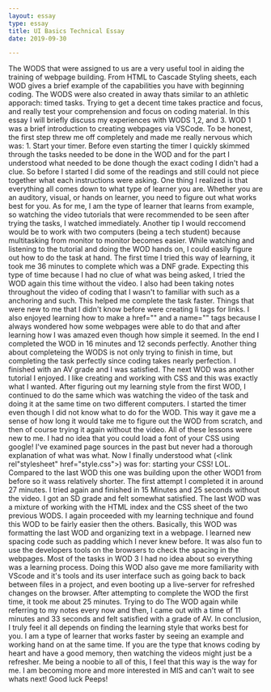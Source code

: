 ```yaml
---
layout: essay
type: essay
title: UI Basics Technical Essay
date: 2019-09-30

---
```


  The WODS that were assigned to us are a very useful tool in aiding the training of webpage building.  From HTML to Cascade Styling sheets, each WOD gives a brief example of the capabilities you have with beginning coding.  The WODS were also created in away thats similar to an athletic apporach: timed tasks.  Trying to get a decent time takes practice and focus, and really test your comprehension and focus on coding material.  In this essay I will briefly discuss my experiences with WODS 1,2, and 3.
  WOD 1 was a brief introduction to creating webpages via VSCode.  To be honest, the first step threw me off completely and made me really nervous which was: 1. Start your timer.  Before even starting the timer I quickly skimmed through the tasks needed to be done in the WOD and for the part I understood what needed to be done though the exact coding I didn't had a clue.  So before I started I did some of the readings and still could not piece together what each instructions were asking.  One thing I realized is that everything all comes down to what type of learner you are.  Whether you are an auditory, visual, or hands on learner, you need to figure out what works best for you.  As for me, I am the type of learner that learns from example, so watching the video tutorials that were recommended to be seen after trying the tasks, I watched immediately.  Another tip I would reccomend would be to work with two computers (being a tech student) because multitasking from monitor to monitor becomes easier.  While watching and listening to the tutorial and doing the WOD hands on, I could easily figure out how to do the task at hand.  The first time I tried this way of learning, it took me 36 minutes to complete which was a DNF grade.  Expecting this type of time because I had no clue of what was being asked, I tried the WOD again this time without the video.  I also had been taking notes throughout the video of coding that I wasn't to familiar with such as a anchoring and such.  This helped me complete the task faster.  Things that were new to me that I didn't know before were creating li tags for links.  I also enjoyed learning how to make a href=""  and a name="" tags because I always wondered how some webpages were able to do that and after learning how I was amazed even though how simple it seemed.  In the end I completed the WOD in 16 minutes and 12 seconds perfectly.  Another thing about completeing the WODS is not only trying to finish in time, but completing the task perfectly since coding takes nearly perfection.  I finished with an AV grade and I was satisfied.
  The next WOD was another tutorial I enjoyed.  I like creating and working with CSS and this was exactly what I wanted.  After figuring out my learning style from the first WOD, I continued to do the same which was watching the video of the task and doing it at the same time on two different computers.  I started the timer even though I did not know what to do for the WOD.  This way it gave me a sense of how long it would take me to figure out the WOD from scratch, and then of course trying it again without the video.  All of these lessons were new to me.  I had no idea that you could load a font of your CSS using google!  I've examined page sources in the past but never had a thorough explanation of what was what.  Now I finally understood what (<link rel"stylesheet" href="style.css">) was for: starting your CSS! LOL.  Compared to the last WOD this one was building upon the other WOD1 from before so it wass relatively shorter.  The first attempt I completed it in around 27 minutes.  I tried again and finished in 15 Minutes and 25 seconds without the video.  I got an SD grade and felt somewhat satisfied.
  The last WOD was a mixture of working with the HTML index and the CSS sheet of the two previous WODS.  I again proceeded with my learning technique and found this WOD to be fairly easier then the others.  Basically, this WOD was formatting the last WOD and organizing text in a webpage.  I learned new spacing code such as padding which I never knew before.  It was also fun to use the developers tools on the browsers to check the spacing in the webpages.  Most of the tasks in WOD 3 I had no idea about so everything was a learning process.  Doing this WOD also gave me more familiarity with VScode and it's tools and its user interface such as going back to back between files in a project, and even booting up a live-server for refreshed changes on the browser.  After attempting to complete the WOD the first time, it took me about 25 minutes.  Trying to do The WOD again while referring to my notes every now and then, I came out with a time of 11 minutes and 33 seconds and felt satisfied with a grade of AV.
  In conclusion, I truly feel it all depends on finding the learning style that works best for you.  I am a type of learner that works faster by seeing an example and working hand on at the same time.  If you are the type that knows coding by heart and have a good memory, then watching the videos might just be a refresher.  Me being a noobie to all of this, I feel that this way is the way for me.  I am becoming more and more interested in MIS and can't wait to see whats next! Good luck Peeps!
    
    
  

